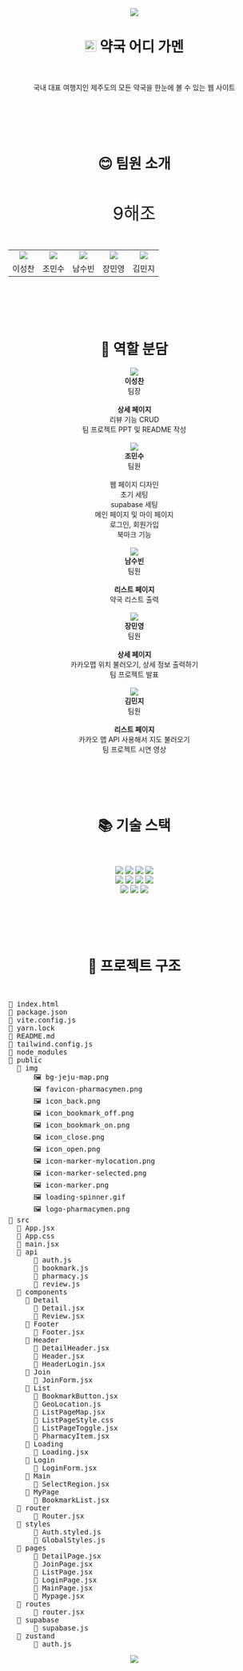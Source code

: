 <center>
<div align="center"> 
  <img src="https://capsule-render.vercel.app/api?type=waving&height=150&color=4ADE80&textBg=false&fontColor=ffffff&reversal=false">
</div>

<h1 align="center">
  <img src="https://github.com/erinmzo/pharmacymen/assets/110635641/60b30bda-ed1a-469e-ad58-772fc7825c29" width="23"> 약국 어디 가멘
</h1>
<br><br>
<div align="center">국내 대표 여행지인 제주도의 모든 약국을 한눈에 볼 수 있는 웹 사이트</div>

<br><br><br><br>

<h1 align="center">😊 팀원 소개</h1>
<br><br>
<div align="center" style="font-size: 2.5em;">9해조</div>
<br><br>

<div align="center">
  <table>
    <tr>
      <td align="center"><img src="https://github.com/erinmzo/pharmacymen/assets/110635641/d79d78a0-92fb-4ef3-babf-1b9aa40b8a00"></td>
      <td align="center"><img src="https://github.com/erinmzo/pharmacymen/assets/110635641/4356b553-2725-40da-9b94-0dc0f20edf5c"></td>
      <td align="center"><img src="https://github.com/erinmzo/pharmacymen/assets/110635641/dd2ae193-df3d-417f-b0f2-c4ce6473e079"></td>
      <td align="center"><img src="https://github.com/erinmzo/pharmacymen/assets/110635641/e28c8555-6398-4bc3-8516-f884894fd272"></td>
      <td align="center"><img src="https://github.com/erinmzo/pharmacymen/assets/110635641/adef6a80-db5e-4df1-a295-bc65003de5ba"></td>
    </tr>
    <tr>
      <td align="center">이성찬</td>
      <td align="center">조민수</td>
      <td align="center">남수빈</td>
      <td align="center">장민영</td>
      <td align="center">김민지</td>
    </tr>
  </table>
</div>

<br><br><br><br>

<h1 align="center">👥 역할 분담</h1>

<div align="center">
  <img src="https://github.com/erinmzo/pharmacymen/assets/110635641/d79d78a0-92fb-4ef3-babf-1b9aa40b8a00">
  <br>
  <strong>이성찬</strong><br>
  팀장<br><br>
   <strong>상세 페이지</strong><br>
  리뷰 기능 CRUD<br>
  팀 프로젝트 PPT 및 README 작성<br>
  <br>
  <img src="https://github.com/erinmzo/pharmacymen/assets/110635641/4356b553-2725-40da-9b94-0dc0f20edf5c">
  <br>
  <strong>조민수</strong><br>
  팀원<br><br>
  웹 페이지 디자인<br>
  초기 세팅<br>
  supabase 세팅<br>
  메인 페이지 및 마이 페이지<br>
  로그인, 회원가입<br>
  북마크 기능<br>
  <br>
  <img src="https://github.com/erinmzo/pharmacymen/assets/110635641/dd2ae193-df3d-417f-b0f2-c4ce6473e079">
  <br>
  <strong>남수빈</strong><br>
  팀원<br><br>
   <strong>리스트 페이지</strong><br>
  약국 리스트 출력<br>
  <br>
  <img src="https://github.com/erinmzo/pharmacymen/assets/110635641/e28c8555-6398-4bc3-8516-f884894fd272">
  <br>
  <strong>장민영</strong><br>
  팀원<br><br>
   <strong>상세 페이지</strong><br>
  카카오맵 위치 불러오기, 상세 정보 출력하기<br>
  팀 프로젝트 발표<br>
  <br>
  <img src="https://github.com/erinmzo/pharmacymen/assets/110635641/adef6a80-db5e-4df1-a295-bc65003de5ba">
  <br>
  <strong>김민지</strong><br>
  팀원<br><br>
  <strong>리스트 페이지</strong><br>
  카카오 맵 API 사용해서 지도 불러오기<br>
  팀 프로젝트 시연 영상<br>
</div>

<br><br><br><br>

<h1 align="center">📚 기술 스택</h1>
<br><br>
<div align="center"> 
  <img src="https://img.shields.io/badge/Yarn-2C8EBB?style=for-the-badge&logo=yarn&logoColor=white">
  <img src="https://img.shields.io/badge/javascript-F7DF1E?style=for-the-badge&logo=javascript&logoColor=black"> 
  <img src="https://img.shields.io/badge/react-61DAFB?style=for-the-badge&logo=react&logoColor=black"> 
  <img src="https://img.shields.io/badge/VITE-646CFF?style=for-the-badge&logo=vite&logoColor=white">
  <br>
  <img src="https://img.shields.io/badge/tailwindcss-06B6D4?style=for-the-badge&logo=tailwindcss&logoColor=white"> 
  <img src="https://img.shields.io/badge/REACT_ROUTER-CA4245?style=for-the-badge&logo=reactrouter&logoColor=white">
  <img src="https://img.shields.io/badge/Axios-5A29E4?style=for-the-badge&logo=axios&logoColor=white"> 
  <img src="https://img.shields.io/badge/react_query-FF4154?style=for-the-badge&logo=reactquery&logoColor=black"> 
  <br>
  <img src="https://img.shields.io/badge/zustand-000000?style=for-the-badge&logoColor=white">
  <img src="https://img.shields.io/badge/SUPABASE-3FCF8E?style=for-the-badge&logo=supabase&logoColor=white">
  <img src="https://img.shields.io/badge/VERCEL-000000?style=for-the-badge&logo=vercel&logoColor=white">
</div>

<br><br><br><br>

<h1 align="center">🔗 프로젝트 구조</h1>
</center>
<br>
<pre>
📄 index.html
📄 package.json
📄 vite.config.js
📄 yarn.lock
📄 README.md
📄 tailwind.config.js
📁 node_modules
📁 public
  📁 img
      🖼 bg-jeju-map.png
      🖼 favicon-pharmacymen.png
      🖼 icon_back.png
      🖼 icon_bookmark_off.png
      🖼 icon_bookmark_on.png
      🖼 icon_close.png
      🖼 icon_open.png
      🖼 icon-marker-mylocation.png
      🖼 icon-marker-selected.png
      🖼 icon-marker.png
      🖼 loading-spinner.gif
      🖼 logo-pharmacymen.png
📁 src
  📄 App.jsx
  📄 App.css
  📄 main.jsx
  📁 api
      📄 auth.js
      📄 bookmark.js
      📄 pharmacy.js
      📄 review.js
  📁 components
    📁 Detail
      📄 Detail.jsx
      📄 Review.jsx
    📁 Footer
      📄 Footer.jsx
    📁 Header
      📄 DetailHeader.jsx
      📄 Header.jsx
      📄 HeaderLogin.jsx
    📁 Join
      📄 JoinForm.jsx
    📁 List
      📄 BookmarkButton.jsx
      📄 GeoLocation.js
      📄 ListPageMap.jsx
      📄 ListPageStyle.css
      📄 ListPageToggle.jsx
      📄 PharmacyItem.jsx
    📁 Loading
      📄 Loading.jsx
    📁 Login
      📄 LoginForm.jsx
    📁 Main
      📄 SelectRegion.jsx
    📁 MyPage
      📄 BookmarkList.jsx
  📁 router
      📄 Router.jsx
  📁 styles
      📄 Auth.styled.js
      📄 GlobalStyles.js
  📁 pages
      📄 DetailPage.jsx
      📄 JoinPage.jsx
      📄 ListPage.jsx
      📄 LoginPage.jsx
      📄 MainPage.jsx
      📄 Mypage.jsx
  📁 routes
      📄 router.jsx
  📁 supabase
      📄 supabase.js
  📁 zustand
      📄 auth.js
</pre>

<div align="center"> 
  <img src="https://capsule-render.vercel.app/api?type=waving&height=150&color=4ADE80&textBg=false&fontColor=ffffff&reversal=false&section=footer">
</div>
